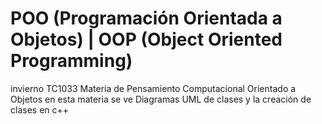 # POO (Programación Orientada a Objetos)  |  OOP (Object Oriented Programming)
invierno TC1033
Materia de Pensamiento Computacional Orientado a Objetos 
en esta materia se ve Diagramas UML de clases y la creación de clases en c++
